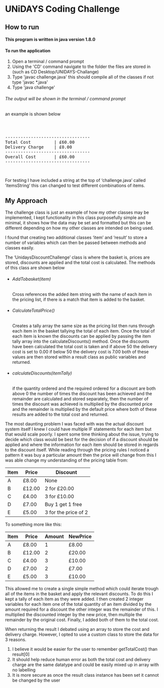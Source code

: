 # UNiDAYS Coding Challenge

## How to run

#### This program is written in java version 1.8.0

#### To run the application
1. Open a terminal / command prompt
2. Using the 'CD' command navigate to the folder the files are stored in (such as CD Desktop/UNIDAYS-Challange)
3. Type 'javac challenge.java' this should compile all of the classes if not type 'javac \*.java'
4. Type 'java challenge'




###### The output will be shown in the terminal / command prompt
an example is shown below

<pre> <p>
---------------------------------
Total Cost         | £60.00
Delivery Charge    | £0.00
---------------------------------
Overall Cost       | £60.00
---------------------------------
</p> </pre>

For testing I have included a string at the top of ‘challenge.java’ called ‘itemsString’ this can changed to test different combinations of items.

## My Approach

The challenge class is just an example of how my other classes may be implemented, I kept functionality in this class purposefully simple and minimal, it shows how the data may be set and formatted but this can be different depending on how my other classes are intended on being used.

I found that creating two additional classes ‘item’ and ‘result’ to store a number of variables which can then be passed between methods and classes easily.

The ‘UnidaysDiscountChallenge’ class is where the basket is, prices are stored, discounts are applied and the total cost is calculated. The methods of this class are shown below

- ###### AddTobasket(item)
  Cross references the added item string with the name of each item in the pricing list, 	if there is a match that item is added to the basket.

- ###### CalculateTotalPrice()
  Creates a tally array the same size as the pricing list then runs through each item in the basket tallying the total of each item.  Once the total of each item is known the discounts can be applied by passing the item tally array into the calculateDiscounts() method. Once the discounts have been calculated the total cost is taken and if above 50 the delivery cost is set to 0.00 if below 50 the delivery cost is 7.00 both of these values are then stored within a result class as public variables and returned.

- ###### calculateDiscounts(itemTally)
  if the quantity ordered and the required ordered for a discount are both above 0 the number of times the discount has been achieved and the remainder are calculated and stored separately, then the number of times the discount was achieved is multiplied by the discounted price and the remainder is multiplied by the default price where both of these results are added to the total cost and returned.


The most daunting problem I was faced with was the actual discount system itself I knew I could have multiple IF statements for each item but that would scale poorly. I spent some time thinking about the issue, trying to decide which class would be best for the decision of if a discount should be applied and where the information for each item should be stored in regards to the discount itself. While reading through the pricing rules I noticed a pattern it was buy a particular amount then the price will change from this I was able change my understanding of the pricing table from:

Item |	Price	 | Discount
---|---|---
A	 | £8.00	| None
B	 | £12.00	| 2 for £20.00
C	 | £4.00	| 3 for £10.00
D	 | £7.00	| Buy 1 get 1 free
E	 | £5.00	| 3 for the price of 2

To something more like this:

Item|	Price|	Amount|	NewPrice
---|---|---|---
A	|£8.00 	 |1	 |£8.00
B	|£12.00  |2	 |£20.00
C	|£4.00 	 |3	 |£10.00
D	|£7.00 	 |2	 |£7.00
E	|£5.00 	 |3	 |£10.00

This allowed me to create a single simple method which could iterate trough all of the items in the basket and apply the relevant discounts. To do this I kept a tally of each item as they were added. I then created 2 integer variables for each item one of the total quantity of an item divided by the amount required for a discount the other integer was the remainder of this. I multiplied the discounted integer by the new price, then multiple the remainder by the original cost. Finally, I added both of them to the total cost.

When returning the result I debated using an array to store the cost and delivery charge. However, I opted to use a custom class to store the data for 3 reasons.
1.	I believe it would be easier for the user to remember getTotalCost() than result[0]
2.	It should help reduce human error as both the total cost and delivery charge are the same datatype and could be easily mixed up in array with no labelling
3.	It is more secure as once the result class instance has been set it cannot be changed by the user
